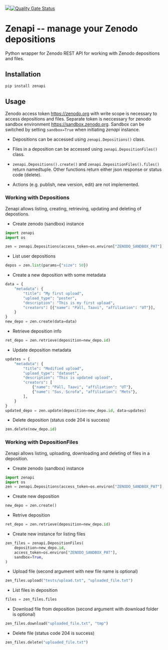 
![](https://github.com/tpall/zenapi/workflows/CI/badge.svg)[![Quality Gate Status](https://sonarcloud.io/api/project_badges/measure?project=tpall_zenapi&metric=alert_status)](https://sonarcloud.io/dashboard?id=tpall_zenapi)

# Zenapi -- manage your Zenodo depositions

Python wrapper for Zenodo REST API for working with Zenodo depositions and files.

## Installation

```python
pip install zenapi
```

## Usage

Zenodo access token <https://zenodo.org> with write scope is necessary to access depositions and files. 
Separate token is neccessary for zenodo sandbox environment <https://sandbox.zenodo.org>. 
Sandbox can be switched by setting `sandbox=True` when initiating *zenapi* instance.

- Depositions can be accessed using `zenapi.Depositions()` class. 

- Files in a deposition can be accessed using `zenapi.DepositionFiles()` class.

- `zenapi.Depositions().create()` and `zenapi.DepositionFiles().files()` return namedtuple.
Other functions return either json response or status code (delete).

- Actions (e.g. publish, new version, edit) are not implemented.

### Working with Depositions

Zenapi allows listing, creating, retrieving, updating and deleting of depostions.

- Create zenodo (sandbox) instance

```python
import zenapi
import os

zen = zenapi.Depositions(access_token=os.environ["ZENODO_SANDBOX_PAT"], sandbox=True)
```

- List user depositions

```python
depos = zen.list(params={"size": 50})
```

- Create a new deposition with some metadata

```python
data = {
    "metadata": {
        "title": "My first upload",
        "upload_type": "poster",
        "description": "This is my first upload",
        "creators": [{"name": "Päll, Taavi", "affiliation": "UT"}],
    }
}
new_depo = zen.create(data=data)
```

- Retrieve deposition info

```python
ret_depo = zen.retrieve(deposition=new_depo.id)
```

- Update deposition metadata

```python
updates = {
    "metadata": {
        "title": "Modified upload",
        "upload_type": "dataset",
        "description": "This is updated upload",
        "creators": [
            {"name": "Päll, Taavi", "affiliation": "UT"},
            {"name": "Sus, Scrofa", "affiliation": "Mets"},
        ],
    }
}
updated_depo = zen.update(deposition=new_depo.id, data=updates)
```

- Delete deposition (status code 204 is success)

```python
zen.delete(new_depo.id)
```

### Working with DepositionFiles

Zenapi allows listing, uploading, downloading and deleting of files in a deposition.

- Create zenodo (sandbox) instance

```python
import zenapi
import os
zen = zenapi.Depositions(access_token=os.environ["ZENODO_SANDBOX_PAT"], sandbox=True)
```

- Create new deposition

```python
new_depo = zen.create()
```

- Retrive deposition

```python
ret_depo = zen.retrieve(deposition=new_depo.id)
```

- Create new instance for listing files

```python
zen_files = zenapi.DepositionFiles(
    deposition=new_depo.id,
    access_token=os.environ["ZENODO_SANDBOX_PAT"],
    sandbox=True,
)
```

- Upload file (second argument with new file name is optional)

```python
zen_files.upload("tests/upload.txt", "uploaded_file.txt")
```

- List files in deposition

```python
files = zen_files.files
```

- Download file from deposition (second argument with download folder is optional)

```python
zen_files.download("uploaded_file.txt", "tmp")
```

- Delete file (status code 204 is success)

```python
zen_files.delete("uploaded_file.txt")
```
